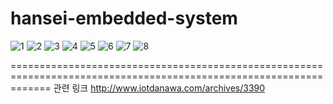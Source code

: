 # hansei-embedded-system

![1](https://user-images.githubusercontent.com/39250642/46917527-48396380-d003-11e8-8a3c-2ce134501bbe.png)
![2](https://user-images.githubusercontent.com/39250642/46917535-643d0500-d003-11e8-90a4-bf4f2b0f140f.png)
![3](https://user-images.githubusercontent.com/39250642/46917536-656e3200-d003-11e8-9e44-f0a862f11e31.png)
![4](https://user-images.githubusercontent.com/39250642/46917537-669f5f00-d003-11e8-94ee-87df6e6ee93a.png)
![5](https://user-images.githubusercontent.com/39250642/46917538-6737f580-d003-11e8-8e5c-bf2de3321113.png)
![6](https://user-images.githubusercontent.com/39250642/46917540-68692280-d003-11e8-8b02-0ca9cfe8102e.png)
![7](https://user-images.githubusercontent.com/39250642/46917541-6901b900-d003-11e8-99a7-24eb7059e7f9.png)
![8](https://user-images.githubusercontent.com/39250642/46917543-6c954000-d003-11e8-8e35-649542c0aebb.png)

===================================================================================================================
관련 링크 http://www.iotdanawa.com/archives/3390
